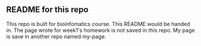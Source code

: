 ## README for this repo
This repo is built for bioinfomatics course.
This README would be handed in.
The page wrote for week1's homework is not saved in this repo.
My page is save in another repo named my-page.

